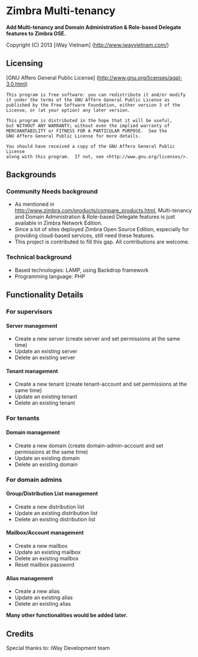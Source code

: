 # Zimbra Multi-tenancy

**Add Multi-tenancy and Domain Administration & Role-based Delegate features to Zimbra OSE.**

Copyright (C) 2013 [iWay Vietnam] (http://www.iwayvietnam.com/)

## Licensing
[GNU Affero General Public License] (http://www.gnu.org/licenses/agpl-3.0.html)

    This program is free software: you can redistribute it and/or modify
    it under the terms of the GNU Affero General Public License as
    published by the Free Software Foundation, either version 3 of the
    License, or (at your option) any later version.

    This program is distributed in the hope that it will be useful,
    but WITHOUT ANY WARRANTY; without even the implied warranty of
    MERCHANTABILITY or FITNESS FOR A PARTICULAR PURPOSE.  See the
    GNU Affero General Public License for more details.

    You should have received a copy of the GNU Affero General Public License
    along with this program.  If not, see <http://www.gnu.org/licenses/>.

## Backgrounds

### Community Needs background
  * As mentioned in http://www.zimbra.com/products/compare_products.html, Multi-tenancy and Domain Administration & Role-based Delegate features is just available in Zimbra Network Edition.
  * Since a lot of sites deployed Zimbra Open Source Edition, especially for providing cloud-based services, still need these features.
  * This project is contributed to fill this gap. All contributions are welcome.

### Technical background
  * Based technologies: LAMP, using Backdrop framework
  * Programming language: PHP

## Functionality Details

### For supervisors

#### Server management
  * Create a new server (create server and set permissions at the same time)
  * Update an existing server
  * Delete an existing server

#### Tenant management
  * Create a new tenant (create tenant-account and set permissions at the same time)
  * Update an existing tenant
  * Delete an existing tenant

### For tenants
  
#### Domain management
  * Create a new domain (create domain-admin-account and set permissions at the same time)
  * Update an existing domain
  * Delete an existing domain


### For domain admins

#### Group/Distribution List management
  * Create a new distribution list
  * Update an existing distribution list
  * Delete an existing distribution list
  
#### Mailbox/Account management
  * Create a new mailbox
  * Update an existing mailbox
  * Delete an existing mailbox
  * Reset mailbox password

#### Alias management
  * Create a new alias
  * Update an existing alias
  * Delete an existing alias

**Many other functionalities would be added later.**

## Credits
Special thanks to: iWay Development team
